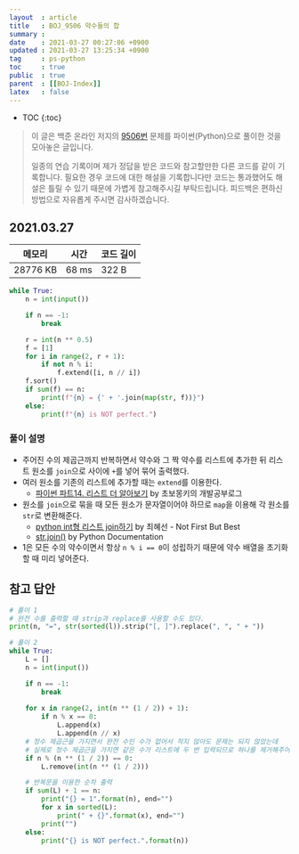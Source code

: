 ```yaml
---
layout  : article
title   : BOJ_9506 약수들의 합
summary : 
date    : 2021-03-27 00:27:06 +0900
updated : 2021-03-27 13:25:34 +0900
tag     : ps-python
toc     : true
public  : true
parent  : [[BOJ-Index]]
latex   : false
---
```

* TOC
{:toc}

>이 글은 백준 온라인 저지의 [9506번](https://www.acmicpc.net/problem/9506) 문제를 파이썬(Python)으로 풀이한 것을 모아놓은 글입니다.
>
> 일종의 연습 기록이며 제가 정답을 받은 코드와 참고할만한 다른 코드를 같이 기록합니다. 필요한 경우 코드에 대한 해설을 기록합니다만 코드는 통과했어도 해설은 틀릴 수 있기 때문에 가볍게 참고해주시길 부탁드립니다. 피드백은 편하신 방법으로 자유롭게 주시면 감사하겠습니다.

## 2021.03.27

| 메모리    | 시간  | 코드 길이 |
| --------- | ----- | --------- |
| 28776 KB  | 68 ms | 322 B     |

```python
while True:
    n = int(input())

    if n == -1:
        break

    r = int(n ** 0.5)
    f = [1]
    for i in range(2, r + 1):
        if not n % i:
            f.extend([i, n // i])
    f.sort()
    if sum(f) == n:
        print(f"{n} = {' + '.join(map(str, f))}")
    else:
        print(f"{n} is NOT perfect.")
```

### 풀이 설명

* 주어진 수의 제곱근까지 반복하면서 약수와 그 짝 약수를 리스트에 추가한 뒤 리스트 원소를 `join`으로 사이에 ` + `를 넣어 묶어 출력했다.
* 여러 원소를 기존의 리스트에 추가할 때는 `extend`를 이용한다.
    * [파이썬 파트14. 리스트 더 알아보기](https://wayhome25.github.io/python/2017/02/26/py-14-list/) by 초보몽키의 개발공부로그
* 원소를 `join`으로 묶을 때 모든 원소가 문자열이어야 하므로 `map`을 이용해 각 원소를 `str`로 변환해준다.
    * [python int형 리스트 join하기](https://hyesun03.github.io/2017/04/08/python_int_join/) by 최혜선 - Not First But Best
    * [str.join()](https://docs.python.org/ko/3/library/stdtypes.html#str.join) by Python Documentation
* 1은 모든 수의 약수이면서 항상 `n % i == 0`이 성립하기 때문에 약수 배열을 초기화할 때 미리 넣어준다.

## 참고 답안

```python
# 풀이 1
# 완전 수를 출력할 때 strip과 replace를 사용할 수도 있다.
print(n, "=", str(sorted(l)).strip("[, ]").replace(", ", " + "))

# 풀이 2
while True:
    L = []
    n = int(input())

    if n == -1:
        break
    
    for x in range(2, int(n ** (1 / 2)) + 1):
        if n % x == 0:
            L.append(x)
            L.append(n // x)
    # 정수 제곱근을 가지면서 완전 수인 수가 없어서 적지 않아도 문제는 되지 않았는데
    # 실제로 정수 제곱근을 가지면 같은 수가 리스트에 두 번 입력되므로 하나를 제거해주어야 한다.
    if n % (n ** (1 / 2)) == 0:
        L.remove(int(n ** (1 / 2)))

    # 반복문을 이용한 순차 출력
    if sum(L) + 1 == n:
        print("{} = 1".format(n), end="")
        for x in sorted(L):
            print(" + {}".format(x), end="")
        print("")
    else:
        print("{} is NOT perfect.".format(n))
```
